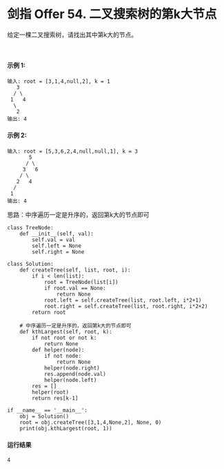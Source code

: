 # 剑指 Offer 54. 二叉搜索树的第k大节点
给定一棵二叉搜索树，请找出其中第k大的节点。

 

#### 示例 1:

    输入: root = [3,1,4,null,2], k = 1
       3
      / \
     1   4
      \
       2
    输出: 4
#### 示例 2:

    输入: root = [5,3,6,2,4,null,null,1], k = 3
           5
          / \
         3   6
        / \
       2   4
      /
     1
    输出: 4

思路：中序遍历一定是升序的，返回第k大的节点即可

    class TreeNode:
        def __init__(self, val):
            self.val = val
            self.left = None
            self.right = None

    class Solution:
        def createTree(self, list, root, i):
            if i < len(list):
                root = TreeNode(list[i])
                if root.val == None:
                    return None
                root.left = self.createTree(list, root.left, i*2+1)
                root.right = self.createTree(list, root.right, i*2+2)
            return root

        # 中序遍历一定是升序的，返回第k大的节点即可
        def kthLargest(self, root, k):
            if not root or not k:
                return None
            def helper(node):
                if not node:
                    return None
                helper(node.right)
                res.append(node.val)
                helper(node.left)
            res = []
            helper(root)
            return res[k-1]

    if __name__ == '__main__':
        obj = Solution()
        root = obj.createTree([3,1,4,None,2], None, 0)
        print(obj.kthLargest(root, 1))
        
#### 运行结果
    4
